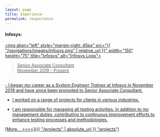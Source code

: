```yaml
---
layout: page
title: Experience
permalink: /experience
---
```


#### Infosys:
> <a href="https://www.infosys.com/" target="_blank">
<img align="left" style="margin-right: 45px" src="{{ "/navigations/images/infosys.png" | relative_url }}"  width="150" height="75" title="Infosys" alt="Infosys Logo">

> Senior Associate Consultant <br>
> November 2019 – Present

<br>
- I began my career as a <i> System Engineer Trainee </i> at Infosys in
November 2019 and have since been promoted to Senior Associate
Consultant.

- I worked on a range of projects for clients in various
industries.

- I am responsible for managing all testing activities. In addition to
my management duties, contributing to continuous improvement
efforts to enhance testing processes and methodologies.

[More... >>>>]({{ "/projects" | absolute_url }} "projects")

